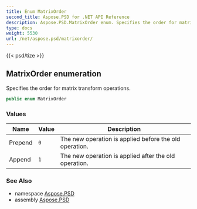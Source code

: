 ```yaml
---
title: Enum MatrixOrder
second_title: Aspose.PSD for .NET API Reference
description: Aspose.PSD.MatrixOrder enum. Specifies the order for matrix transform operations
type: docs
weight: 5530
url: /net/aspose.psd/matrixorder/
---
```

{{< psd/tize >}}
## MatrixOrder enumeration

Specifies the order for matrix transform operations.

```csharp
public enum MatrixOrder
```

### Values

| Name | Value | Description |
| --- | --- | --- |
| Prepend | `0` | The new operation is applied before the old operation. |
| Append | `1` | The new operation is applied after the old operation. |

### See Also

* namespace [Aspose.PSD](../../aspose.psd/)
* assembly [Aspose.PSD](../../)


